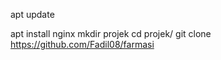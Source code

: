  apt update

apt install nginx
 mkdir projek
  cd projek/
git clone https://github.com/Fadil08/farmasi
